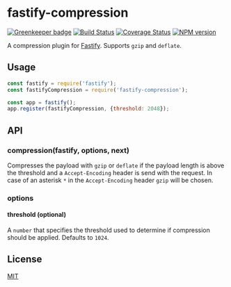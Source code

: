 # fastify-compression

[![Greenkeeper badge](https://badges.greenkeeper.io/SerayaEryn/fastify-compression.svg)](https://greenkeeper.io/)
[![Build Status](https://travis-ci.org/SerayaEryn/fastify-compression.svg?branch=master)](https://travis-ci.org/SerayaEryn/fastify-compression)
[![Coverage Status](https://coveralls.io/repos/github/SerayaEryn/fastify-compression/badge.svg?branch=master)](https://coveralls.io/github/SerayaEryn/fastify-compression?branch=master)
[![NPM version](https://img.shields.io/npm/v/fastify-compression.svg?style=flat)](https://www.npmjs.com/package/fastify-compression)

A compression plugin for [Fastify](http://fastify.io/). Supports `gzip` and `deflate`.

## Usage

```js
const fastify = require('fastify');
const fastifyCompression = require('fastify-compression');

const app = fastify();
app.register(fastifyCompression, {threshold: 2048});
```

## API
### compression(fastify, options, next)
Compresses the payload with `gzip` or `deflate` if the payload length is above the threshold and a `Accept-Encoding` header is send with the request. In case of an asterisk `*` in the `Accept-Encoding` header `gzip` will be chosen.
### options
#### threshold (optional)
A `number` that specifies the threshold used to determine if compression should be applied. Defaults to `1024`.

## License

[MIT](./LICENSE)